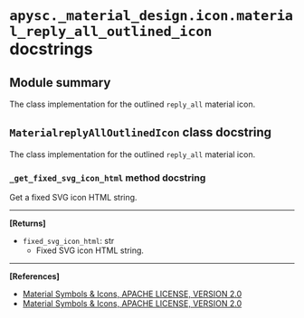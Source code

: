 # `apysc._material_design.icon.material_reply_all_outlined_icon` docstrings

## Module summary

The class implementation for the outlined `reply_all` material icon.

## `MaterialreplyAllOutlinedIcon` class docstring

The class implementation for the outlined `reply_all` material icon.

### `_get_fixed_svg_icon_html` method docstring

Get a fixed SVG icon HTML string.<hr>

**[Returns]**

- `fixed_svg_icon_html`: str
  - Fixed SVG icon HTML string.

<hr>

**[References]**

- [Material Symbols & Icons, APACHE LICENSE, VERSION 2.0](https://fonts.google.com/icons?icon.size=24&icon.color=%23e8eaed)
- [Material Symbols & Icons, APACHE LICENSE, VERSION 2.0](https://www.apache.org/licenses/LICENSE-2.0.html)